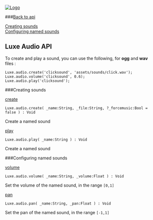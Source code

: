 
[![Logo](http://luxeengine.com/images/logo.png)](index.html)

###[Back to api](api.html)

[Creating sounds](#CreatingSounds)   
[Configuring named sounds](#ConfiguringNamedSounds)   

## Luxe Audio API

To create and play a sound, you can use the following, for **ogg** and **wav** files : 

	Luxe.audio.create('clicksound', 'assets/sounds/click.wav');
	Luxe.audio.volume('clicksound', 0.6);
	Luxe.audio.play('clicksound');

<a name="CreatingSounds" ></a>

###Creating sounds

<a name="create" href="#create">create</a>

	Luxe.audio.create( _name:String, _file:String, ?_forcemusic:Bool = false ) : Void   
<span class="small_desc_flat"> Create a named sound </span>      

<a name="play" href="#play">play</a>

	Luxe.audio.play( _name:String ) : Void   
<span class="small_desc_flat"> Create a named sound </span>      

<a name="ConfiguringNamedSounds" ></a>

###Configuring named sounds

<a name="volume" href="#volume">volume</a>

	Luxe.audio.volume( _name:String, _volume:Float ) : Void   
<span class="small_desc_flat"> Set the volume of the named sound, in the range `[0,1]` </span>      

<a name="pan" href="#pan">pan</a>

	Luxe.audio.pan( _name:String, _pan:Float ) : Void   
<span class="small_desc_flat"> Set the pan of the named sound, in the range `[-1,1]` </span>      



<br/>
<br/>
<br/>